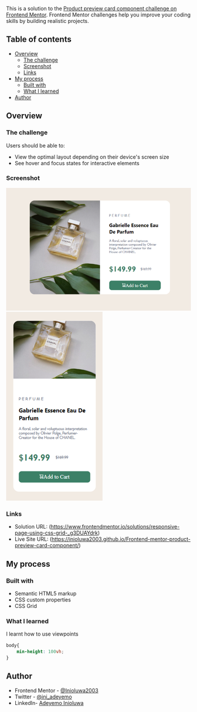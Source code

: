 This is a solution to the [Product preview card component challenge on Frontend Mentor](https://www.frontendmentor.io/challenges/product-preview-card-component-GO7UmttRfa). Frontend Mentor challenges help you improve your coding skills by building realistic projects. 

## Table of contents

- [Overview](#overview)
  - [The challenge](#the-challenge)
  - [Screenshot](#screenshot)
  - [Links](#links)
- [My process](#my-process)
  - [Built with](#built-with)
  - [What I learned](#what-i-learned)
- [Author](#author)

## Overview

### The challenge

Users should be able to:

- View the optimal layout depending on their device's screen size
- See hover and focus states for interactive elements

### Screenshot

![](./Desktop-view.png)
![](./Mobile-view.png)

### Links

- Solution URL: (https://www.frontendmentor.io/solutions/responsive-page-using-css-grid-_g3DUAYdrk)
- Live Site URL: (https://inioluwa2003.github.io/Frontend-mentor-product-preview-card-component/)

## My process

### Built with

- Semantic HTML5 markup
- CSS custom properties
- CSS Grid

### What I learned

I learnt how to use viewpoints


```css
body{
    min-height: 100vh;
}
```

## Author

- Frontend Mentor - [@Inioluwa2003](https://www.frontendmentor.io/profile/Inioluwa2003)
- Twitter - [@ini_adeyemo](https://www.twitter.com/ini_adeyemo)
- LinkedIn- [Adeyemo Inioluwa](https://www.linkedin.com/mwlite/in/adeyemo-inioluwa-497299246)
